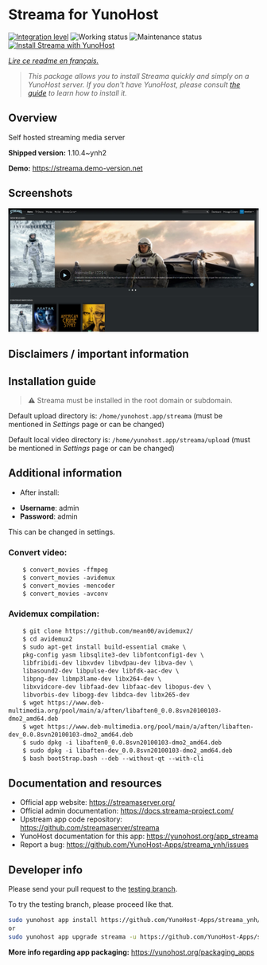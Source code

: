 <!--
N.B.: This README was automatically generated by https://github.com/YunoHost/apps/tree/master/tools/README-generator
It shall NOT be edited by hand.
-->

# Streama for YunoHost

[![Integration level](https://dash.yunohost.org/integration/streama.svg)](https://dash.yunohost.org/appci/app/streama) ![Working status](https://ci-apps.yunohost.org/ci/badges/streama.status.svg) ![Maintenance status](https://ci-apps.yunohost.org/ci/badges/streama.maintain.svg)  
[![Install Streama with YunoHost](https://install-app.yunohost.org/install-with-yunohost.svg)](https://install-app.yunohost.org/?app=streama)

*[Lire ce readme en français.](./README_fr.md)*

> *This package allows you to install Streama quickly and simply on a YunoHost server.
If you don't have YunoHost, please consult [the guide](https://yunohost.org/#/install) to learn how to install it.*

## Overview

Self hosted streaming media server

**Shipped version:** 1.10.4~ynh2

**Demo:** https://streama.demo-version.net

## Screenshots

![Screenshot of Streama](./doc/screenshots/screenshot.jpg)

## Disclaimers / important information

## Installation guide

> :warning: Streama must be installed in the root domain or subdomain.

Default upload directory is: `/home/yunohost.app/streama` (must be mentioned in *Settings* page or can be changed)
 
Default local video directory is: `/home/yunohost.app/streama/upload` (must be mentioned in *Settings* page or can be changed)

## Additional information

* After install:
 - **Username**: admin
 - **Password**: admin

This can be changed in settings.

### Convert video:
 
        $ convert_movies -ffmpeg 
        $ convert_movies -avidemux
        $ convert_movies -mencoder
        $ convert_movies -avconv
        
### Avidemux compilation:

        $ git clone https://github.com/mean00/avidemux2/
        $ cd avidemux2
        $ sudo apt-get install build-essential cmake \
        pkg-config yasm libsqlite3-dev libfontconfig1-dev \
        libfribidi-dev libxvdev libvdpau-dev libva-dev \
        libasound2-dev libpulse-dev libfdk-aac-dev \
        libpng-dev libmp3lame-dev libx264-dev \
        libxvidcore-dev libfaad-dev libfaac-dev libopus-dev \
        libvorbis-dev libogg-dev libdca-dev libx265-dev
        $ wget https://www.deb-multimedia.org/pool/main/a/aften/libaften0_0.0.8svn20100103-dmo2_amd64.deb
        $ wget https://www.deb-multimedia.org/pool/main/a/aften/libaften-dev_0.0.8svn20100103-dmo2_amd64.deb
        $ sudo dpkg -i libaften0_0.0.8svn20100103-dmo2_amd64.deb
        $ sudo dpkg -i libaften-dev_0.0.8svn20100103-dmo2_amd64.deb
        $ bash bootStrap.bash --deb --without-qt --with-cli

## Documentation and resources

* Official app website: <https://streamaserver.org/>
* Official admin documentation: <https://docs.streama-project.com/>
* Upstream app code repository: <https://github.com/streamaserver/streama>
* YunoHost documentation for this app: <https://yunohost.org/app_streama>
* Report a bug: <https://github.com/YunoHost-Apps/streama_ynh/issues>

## Developer info

Please send your pull request to the [testing branch](https://github.com/YunoHost-Apps/streama_ynh/tree/testing).

To try the testing branch, please proceed like that.

``` bash
sudo yunohost app install https://github.com/YunoHost-Apps/streama_ynh/tree/testing --debug
or
sudo yunohost app upgrade streama -u https://github.com/YunoHost-Apps/streama_ynh/tree/testing --debug
```

**More info regarding app packaging:** <https://yunohost.org/packaging_apps>
